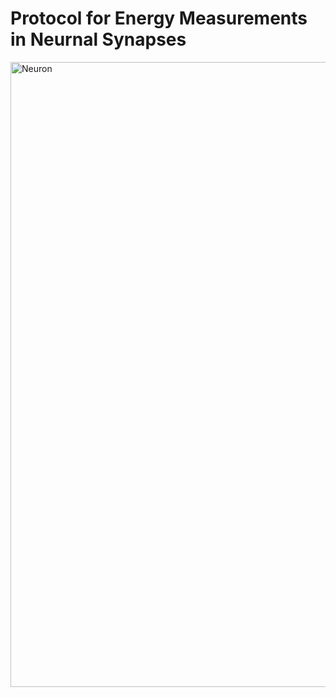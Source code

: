 # Protocol for Energy Measurements in Neurnal Synapses
<img src="./ExpC1.png" alt="Neuron" style="width: 1000px;"/>

